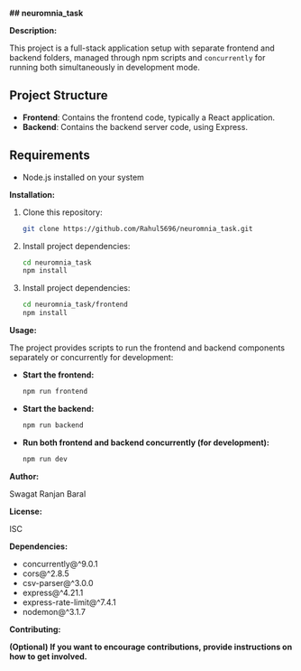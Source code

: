 **## neuromnia_task**

**Description:**

This project is a full-stack application setup with separate frontend and backend folders, managed through npm scripts and `concurrently` for running both simultaneously in development mode.

## Project Structure

- **Frontend**: Contains the frontend code, typically a React application.
- **Backend**: Contains the backend server code, using Express.

## Requirements

- Node.js installed on your system

**Installation:**

1. Clone this repository:

   ```bash
   git clone https://github.com/Rahul5696/neuromnia_task.git
   ```

2. Install project dependencies:

   ```bash
   cd neuromnia_task
   npm install
   ```
3. Install project dependencies:

   ```bash
   cd neuromnia_task/frontend
   npm install
   ```

**Usage:**

The project provides scripts to run the frontend and backend components separately or concurrently for development:

* **Start the frontend:**

   ```bash
   npm run frontend
   ```

* **Start the backend:**

   ```bash
   npm run backend
   ```

* **Run both frontend and backend concurrently (for development):**

   ```bash
   npm run dev
   ```

**Author:**

Swagat Ranjan Baral

**License:**

ISC

**Dependencies:**

* concurrently@^9.0.1
* cors@^2.8.5
* csv-parser@^3.0.0
* express@^4.21.1
* express-rate-limit@^7.4.1
* nodemon@^3.1.7

**Contributing:**

**(Optional) If you want to encourage contributions, provide instructions on how to get involved.**
